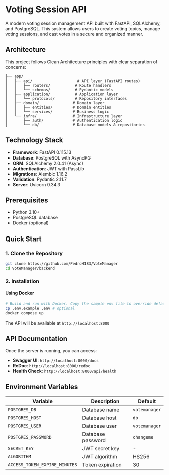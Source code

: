 # Voting Session API

A modern voting session management API built with FastAPI, SQLAlchemy, and PostgreSQL. This system allows users to create voting topics, manage voting sessions, and cast votes in a secure and organized manner.

## Architecture

This project follows Clean Architecture principles with clear separation of concerns:

```
├── app/
│   ├── api/                    # API layer (FastAPI routes)
│   │   ├── routers/           # Route handlers
│   │   └── schemas/           # Pydantic models
│   ├── application/           # Application layer
│   │   └── protocols/         # Repository interfaces
│   ├── domain/               # Domain layer
│   │   ├── entities/         # Domain entities
│   │   └── services/         # Business logic
│   └── infra/                # Infrastructure layer
│       ├── auth/             # Authentication logic
│       └── db/               # Database models & repositories
```

## Technology Stack

- **Framework**: FastAPI 0.115.13
- **Database**: PostgreSQL with AsyncPG
- **ORM**: SQLAlchemy 2.0.41 (Async)
- **Authentication**: JWT with PassLib
- **Migrations**: Alembic 1.16.2
- **Validation**: Pydantic 2.11.7
- **Server**: Uvicorn 0.34.3

## Prerequisites

- Python 3.10+
- PostgreSQL database
- Docker (optional)

## Quick Start

### 1. Clone the Repository

```bash
git clone https://github.com/PedroH183/VoteManager
cd VoteManager/backend
```

### 2. Installation

#### Using Docker

```bash
# Build and run with Docker. Copy the sample env file to override defaults
cp .env.example .env # optional
docker compose up
```

The API will be available at `http://localhost:8000`

## API Documentation

Once the server is running, you can access:

- **Swagger UI**: `http://localhost:8000/docs`
- **ReDoc**: `http://localhost:8000/redoc`
- **Health Check**: `http://localhost:8000/api/health`


## Environment Variables

| Variable | Description | Default |
|----------|-------------|---------|
| `POSTGRES_DB` | Database name | `votemanager` |
| `POSTGRES_HOST` | Database host | `db` |
| `POSTGRES_USER` | Database user | `votemanager` |
| `POSTGRES_PASSWORD` | Database password | `changeme` |
| `SECRET_KEY` | JWT secret key | - |
| `ALGORITHM` | JWT algorithm | HS256 |
| `ACCESS_TOKEN_EXPIRE_MINUTES` | Token expiration | 30 |
